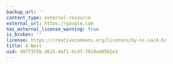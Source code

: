```yaml
---
backup_url: ''
content_type: external-resource
external_url: https://google.com
has_external_license_warning: true
is_broken: ''
license: https://creativecommons.org/licenses/by-nc-sa/4.0/
title: A Nest
uid: d077375b-3615-4af1-bcd7-7019ad85b2e3
---
```

